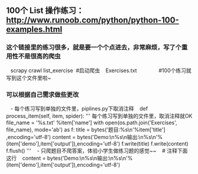 ## 100个 List 操作练习： http://www.runoob.com/python/python-100-examples.html
### 这个链接里的练习很多，就是要一个个点进去，非常麻烦，写了个重用性不是很高的爬虫
    scrapy crawl list_exercise  #启动爬虫
    Exercises.txt               #100个练习就写到这个文件里啦~ 
### 可以根据自己需求做些更改
    - 每个练习写到单独的文件里，piplines.py下取消注释
    def process_item(self, item, spider):
    '''
    每个练习写到单独的文件里，取消注释就OK
    file_name = '%s.txt' %item['name']
    with open(os.path.join('Exercises', file_name), mode='ab') as f:
        title = bytes('题目:%s\n'%item['title'] ,encoding='utf-8')
        content = bytes('Demo:\n%s\n输出:\n%s\n'%(item['demo'],item['output']),encoding='utf-8')
        f.write(title)
        f.write(content)
        f.flush()
    '''
    - 只爬题目不爬答案，体验小学生做练习题的感觉~~ 
    # 注释下面这行
    content = bytes('Demo:\n%s\n输出:\n%s\n'%(item['demo'],item['output']),encoding='utf-8')
